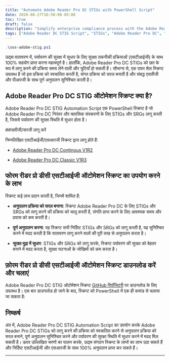 ```yaml
---
title: "Automate Adobe Reader Pro DC STIGs with PowerShell Script"
date: 2020-08-27T16:50:08-05:00
toc: true
draft: false
description: "Simplify enterprise compliance process with the Adobe Reader Pro DC STIG Automation Script, ensuring 100% compliance with specified STIGs and SRGs through automation."
tags: ["Adobe Reader DC STIG Script", "STIGs", "Adobe Reader Pro DC", "Enterprise Compliance", "Automation", "PowerShell", "SRGs", "GitHub Repository", "Security", "Cybersecurity", "IT Security", "Compliance Automation", "Compliance Management", "Scripting", "Continuous Compliance", "Cybersecurity Automation", "Security Automation", "Information Security", "Information Technology"]
---
```

```powershell
.\sos-adobe-stig.ps1
```
 उद्यम वातावरण में, पर्यावरण की सुरक्षा में सुधार के लिए सुरक्षा तकनीकी प्रक्रियाओं (एसटीआईजी) के साथ 100% सहयोग प्राप्त करना महत्वपूर्ण है। हालाँकि, Adobe Reader Pro DC STIGs को छत के रूप में लागू करने की प्रक्रिया समय लेने वाली और त्रुटियाँ हो सकती हैं। सौभाग्य से, एक पावर शेल स्क्रिप्ट उपलब्ध है जो इस प्रक्रिया को स्वचालित करती है, संगत प्रक्रिया को सरल बनाती है और संबद्ध एसतीजी और पीआरजी के साथ पूर्ण अनुपालन सुनिश्चित करती है।  ## Adobe Reader Pro DC STIG ऑटोमेशन स्क्रिप्ट क्या है?  Adobe Reader Pro DC STIG Automation Script एक PowerShell स्क्रिप्ट है जो Adobe Reader Pro DC निरंतर और क्लासिक संस्करणों के लिए STIGs और SRGs लागू करती है, जिससे पर्यावरण की सुरक्षा स्थिति में सुधार होता है।  ##सतीजी/सरजी लागू करें  निम्नलिखित एसटीआईजी/एसआरजी स्क्रिप्ट द्वारा लागू होते हैं:  - [Adobe Reader Pro DC Continous V1R2](https://dl.dod.cyber.mil/wp-content/uploads/stigs/zip/U_Adobe_Acrobat_Pro_DC_Classic_V1R3_STIG.zip)  - [Adobe Reader Pro DC Classic V1R3](https://dl.dod.cyber.mil/wp-content/uploads/stigs/zip/U_Adobe_Acrobat_Pro_DC_Continuous_V1R2_STIG.zip)  ## फोरम रीडर प्रो डीसी एसटीआईजी ऑटोमेशन स्क्रिप्ट का उपयोग करने के लाभ  स्क्रिप्ट कई लाभ प्रदान करती है, जिनमें शामिल हैं:  - **अनुपालन प्रक्रिया को सरल बनाना**: स्क्रिप्ट Adobe Reader Pro DC के लिए STIGs और SRGs को लागू करने की प्रक्रिया को चालू करती है, संगति प्राप्त करने के लिए आवश्यक समय और प्रयास को कम करती है।  - **पूर्ण अनुपालन करना**: यह स्क्रिप्ट सभी निर्दिष्ट STIGs और SRGs को लागू करती है, यह सुनिश्चित करने में मदद करती है कि वातावरण लागू करने वालों की पूरी तरह से अनुपालन करता है।  - **सुरक्षा मुद्रा में सुधार**: STIGs और SRGs को लागू करके, स्क्रिप्ट पर्यावरण की सुरक्षा को बेहतर बनाने में मदद करता है, सुरक्षा घटनाओं के जोखिमों को कम करता है।  ## फ़ोरम रीडर प्रो डीसी एसटीआईजी ऑटोमेशन स्क्रिप्ट डाउनलोड करें और चलाएं  Adobe Reader Pro DC STIG ऑटोमेशन स्क्रिप्ट [GitHub रिपॉजिटरी](https://github.com/simeononsecurity/Adobe-Reader-DC-STIG-Script) पर डाउनलोड के लिए उपलब्ध है। एक बार डाउनलोड हो जाने के बाद, स्क्रिप्ट को PowerShell में एक ही कमांड से चलाया जा सकता है:   ## निष्कर्ष  अंत में, Adobe Reader Pro DC STIG Automation Script का उपयोग करके Adobe Reader Pro DC STIGs को लागू करने की प्रक्रिया को स्वचालित करने से अनुपालन प्रक्रिया को सरल बनाने, पूर्ण अनुपालन सुनिश्चित करने और पर्यावरण की सुरक्षा स्थिति में सुधार करने में मदद मिल सकती है। ऊपर उल्लिखित चरणों का पालन करके, उद्यम संगठन स्क्रिप्ट के लाभों का लाभ उठा सकते हैं और निर्दिष्ट एसटीआईजी और एसआरजी के साथ 100% अनुपालन प्राप्त कर सकते हैं।  ___________